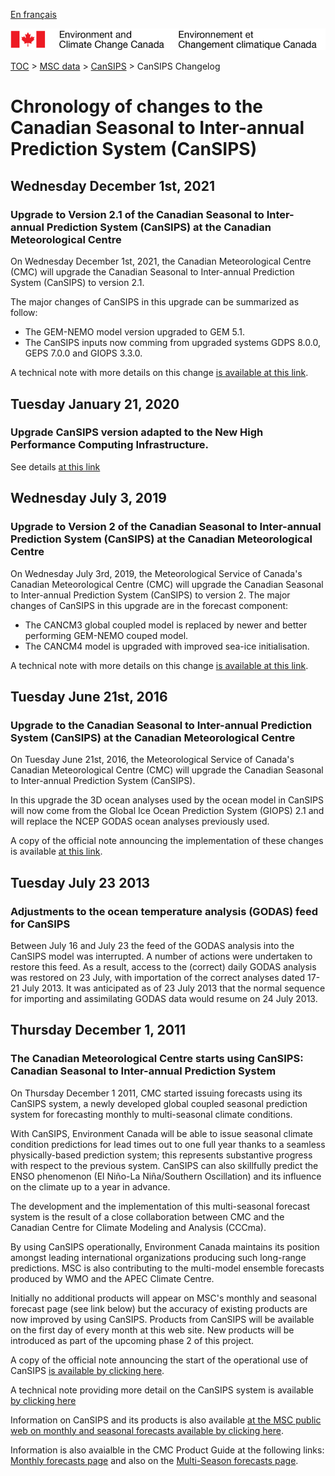 [En français](changelog_cansips_fr.md)

![ECCC logo](../../img_eccc-logo.png)

[TOC](../../readme_en.md) > [MSC data](../readme_en.md) > [CanSIPS](readme_cansips_en.md) > CanSIPS Changelog

# Chronology of changes to the Canadian Seasonal to Inter-annual Prediction System (CanSIPS)

## Wednesday December 1st, 2021

### Upgrade to Version 2.1 of the Canadian Seasonal to Inter-annual Prediction System (CanSIPS) at the Canadian Meteorological Centre

On Wednesday December 1st, 2021, the Canadian Meteorological Centre (CMC) will upgrade the Canadian Seasonal to Inter-annual Prediction System (CanSIPS) to version 2.1.

The major changes of CanSIPS in this upgrade can be summarized as follow:

* The GEM-NEMO model version upgraded to GEM 5.1.
* The CanSIPS inputs now comming from upgraded systems GDPS 8.0.0, GEPS 7.0.0 and GIOPS 3.3.0.


A technical note with more details on this change [is available at this link](https://collaboration.cmc.ec.gc.ca/cmc/cmoi/product_guide/docs/tech_notes/technote_cansips-v2.1_20211130_e.pdf).


## Tuesday January 21, 2020

### Upgrade CanSIPS version adapted to the New High Performance Computing Infrastructure.

See details [at this link](../changelog_multisystems_en.md)


## Wednesday July 3, 2019

### Upgrade to Version 2 of the Canadian Seasonal to Inter-annual Prediction System (CanSIPS) at the Canadian Meteorological Centre

On Wednesday July 3rd, 2019, the Meteorological Service of Canada's Canadian Meteorological Centre (CMC) will upgrade the Canadian Seasonal to Inter-annual Prediction System (CanSIPS) to version 2.
The major changes of CanSIPS in this upgrade are in the forecast component:

* The CANCM3 global coupled model is replaced by newer and better performing GEM-NEMO couped model.
* The CANCM4 model is upgraded with improved sea-ice initialisation.


A technical note with more details on this change [is available at this link](https://collaboration.cmc.ec.gc.ca/cmc/cmoi/product_guide/docs/tech_notes/technote_cansips-v2_20190703_e.pdf).


## Tuesday June 21st, 2016

### Upgrade to the Canadian Seasonal to Inter-annual Prediction System (CanSIPS) at the Canadian Meteorological Centre

On Tuesday June 21st, 2016, the Meteorological Service of Canada's Canadian Meteorological Centre (CMC) will upgrade the Canadian Seasonal to Inter-annual Prediction System (CanSIPS).

In this upgrade the 3D ocean analyses used by the ocean model in CanSIPS will now come from the Global Ice Ocean Prediction System (GIOPS) 2.1 and will replace the NCEP GODAS ocean analyses previously used.

A copy of the official note announcing the implementation of these changes is available [at this link](http://dd.meteo.gc.ca/doc/genots/2016/06/21/NOCN03_CWAO_211910___00716).


## Tuesday July 23 2013

### Adjustments to the ocean temperature analysis (GODAS) feed for CanSIPS

Between July 16 and July 23 the feed of the GODAS analysis into the CanSIPS model was interrupted. A number of actions were undertaken to restore this feed. As a result, access to the (correct) daily GODAS analysis was restored on 23 July, with importation of the correct analyses dated 17-21 July 2013. It was anticipated as of 23 July 2013 that the normal sequence for importing and assimilating GODAS data would resume on 24 July 2013.


## Thursday December 1, 2011

### The Canadian Meteorological Centre starts using CanSIPS: Canadian Seasonal to Inter-annual Prediction System

On Thursday December 1 2011, CMC started issuing forecasts using its CanSIPS system, a newly developed global coupled seasonal prediction system for forecasting monthly to multi-seasonal climate conditions.

With CanSIPS, Environment Canada will be able to issue seasonal climate condition predictions for lead times out to one full year thanks to a seamless physically-based prediction system; this represents substantive progress with respect to the previous system. CanSIPS can also skillfully predict the ENSO phenomenon (El Niño-La Niña/Southern Oscillation) and its influence on the climate up to a year in advance.

The development and the implementation of this multi-seasonal forecast system is the result of a close collaboration between CMC and the Canadian Centre for Climate Modeling and Analysis (CCCma).

By using CanSIPS operationally, Environment Canada maintains its position amongst leading international organizations producing such long-range predictions. MSC is also contributing to the multi-model ensemble forecasts produced by WMO and the APEC Climate Centre.

Initially no additional products will appear on MSC's monthly and seasonal forecast page (see link below) but the accuracy of existing products are now improved by using CanSIPS. Products from CanSIPS will be available on the first day of every month at this web site. New products will be introduced as part of the upcoming phase 2 of this project.

A copy of the official note announcing the start of the operational use of CanSIPS [is available by clicking here](http://dd.weatheroffice.ec.gc.ca/doc/genots/2011/11/28/NOCN03_CWAO_281935___35418).

A technical note providing more detail on the CanSIPS system is available [by clicking here](https://collaboration.cmc.ec.gc.ca/cmc/cmoi/product_guide/docs/lib/op_systems/doc_opchanges/technote_cansips_20111124_e.pdf)

Information on CanSIPS and its products is also available [at the MSC public web on monthly and seasonal forecasts available by clicking here](https://weather.gc.ca/saisons/index_e.html).

Information is also avaialble in the CMC Product Guide at the following links: [Monthly forecasts page](https://collaboration.cmc.ec.gc.ca/cmc/cmoi/product_guide/product-pages/image_ens_prog_monthly-temperature-anomalies_gen_e.html) and also on the [Multi-Season forecasts page](https://collaboration.cmc.ec.gc.ca/cmc/cmoi/product_guide/product-pages/image_ens_prog_seasonal-forecasts_gen_e.html).

